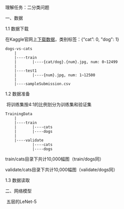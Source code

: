
理解任务：二分类问题

一、数据

1.1 数据下载

在Kaggle官网上[下载数据](https://www.kaggle.com/competitions/dogs-vs-cats/data)，类别标签：{“cat”: 0, "dog": 1}

```
dogs-vs-cats
	|
	|----train
	|		|----{cat/dog}.{num}.jpg, num: 0~12499
	|
	|----test1
	|		|----{num}.jpg, num: 1~12500
	|
	|----sampleSubmission.csv
```

1.2 数据准备

​	将训练集按4:1的比例划分为训练集和验证集

```
TrainingData
	|
	|----train
	|		|----cats
	|		|----dogs
	|
	|----validate
			|----cats
			|----dogs
```

train/cats目录下共计10,000幅图（train/dogs同）

validate/cats目录下共计10,000幅图（validate/dogs同）

1.3 数据读取



二、网络模型

​	五层的LeNet-5